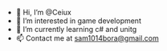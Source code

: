 - 👋 Hi, I’m @Ceiux
- 👀 I’m interested in game development
- 🌱 I’m currently learning c# and unitg
- 📫 Contact me at sam1014bora@gmail.com

<!---
Ceiux/Ceiux is a ✨ special ✨ repository because its `README.md` (this file) appears on your GitHub profile.
You can click the Preview link to take a look at your changes.
--->
